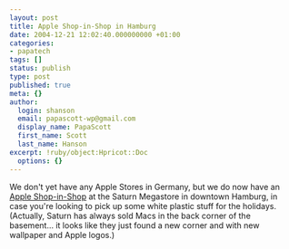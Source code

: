```yaml
---
layout: post
title: Apple Shop-in-Shop in Hamburg
date: 2004-12-21 12:02:40.000000000 +01:00
categories:
- papatech
tags: []
status: publish
type: post
published: true
meta: {}
author:
  login: shanson
  email: papascott-wp@gmail.com
  display_name: PapaScott
  first_name: Scott
  last_name: Hanson
excerpt: !ruby/object:Hpricot::Doc
  options: {}
---
```

<p>We don't yet have any Apple Stores in Germany, but we do now have an <a title="heise online - Saturn eröffnet seinen ersten Apple Shop-in-Shop" href="http://www.heise.de/newsticker/meldung/54478">Apple Shop-in-Shop</a> at the Saturn Megastore in downtown Hamburg, in case you're looking to pick up some white plastic stuff for the holidays. (Actually, Saturn has always sold Macs in the back corner of the basement... it looks like they just found a new corner and with new wallpaper and Apple logos.)</p>
